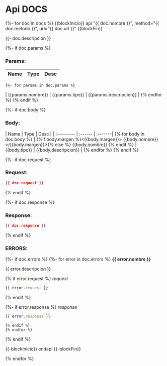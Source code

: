 # Api DOCS
{%- for doc in docs %}
{{blockInicio}} api "{{ doc.nombre }}", method="{{ doc.metodo }}", url="{{ doc.url }}"  {{blockFin}}

{{- doc.descripcion }}

{%- if doc.params %}
### Params:
| Name       | Type    | Desc |
| :--------- | :------ | :-------| 
	{%- for params in doc.params %}
| {{params.nombre}} | {{params.tipo}} |  {{params.descripcion}}  | 
	{% endfor %}
{% endif %}

{%- if doc.body %}
### Body:
| Name       | Type    | Desc |
| :--------- | :------ | :-------| {% for body in doc.body %}
| {%if body.margen %}<{{body.margen}}> {{body.nombre}} </{{body.margen}}>{% else %} {{body.nombre}} {% endif %} | {{body.tipo}}  |  {{body.descripcion}}  | {% endfor %}
{% endif %}

{%- if doc.request %}
### Request:

```json
{{ doc.request }}
```
{% endif %}

{%- if doc.response %}
### Response:

```json
{{ doc.response }}
```
{% endif %}


### ERRORS:
{%- if doc.errors %}
	{%- for error in doc.errors %}
__{{ error.nombre }}__

{{ error.descripcion }}

{% if error.request %}
_request_

```js
{{ error.request }}
```
{% endif %}

{%- if error.response %}
_response_

```js
{{ error.response }}
```
	{% endif %}
	{% endfor %}
{% endif %}

{{-blockInicio}} endapi {{-blockFin}}

{% endfor %}

